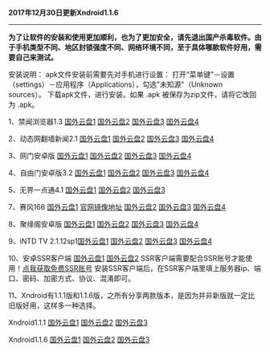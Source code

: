 **2017年12月30日更新Xndroid1.1.6**

***

**为了让软件的安装和使用更加顺利，也为了更加安全，请先退出国产杀毒软件。由于手机类型不同、地区封锁强度不同、网络环境不同，至于具体哪款软件好用，需要自己来测试。**

安装说明：
apk文件安装前需要先对手机进行设置： 打开“菜单键”－设置（settings）－应用程序（Applications），勾选"未知源"（Unknown sources）。
下载apk文件，进行安装。如果 .apk 被保存为zip文件，请将它改回为 .apk。

1、禁闻浏览器1.3 [国外云盘1](https://raw.githubusercontent.com/bannedbook/fanqiang/master/apk/JWBrowser.apk) [国外云盘2](https://nofile.io/f/pj2YnM0xuxg/JWBrowser.apk)  [国外云盘3](https://yadi.sk/d/2AljzwbD3Pru7i) [国外云盘4](http://45.32.141.248:8000/f/f4ba391432/?raw=1)

2、动态网翻墙新闻2.1 [国外云盘1](https://storage.googleapis.com/jwnews/dweb.apk)  [国外云盘2](https://nofile.io/f/20ws3oqkSqX/dweb.apk)  [国外云盘3](https://yadi.sk/d/k7-3YcQh3PruAq) [国外云盘4](http://45.32.141.248:8000/f/60e72aa2ef/?raw=1)

3、网门安卓版 [国外云盘1](https://raw.githubusercontent.com/opipe/Up/master/Tools/oGate.apk) [国外云盘2](https://nofile.io/f/Puu4t3o57Wb/oGate.apk) [国外云盘3](https://yadi.sk/d/r6T64w7t3PruCd) [国外云盘4](http://45.32.141.248:8000/f/7613b2e860/?raw=1)

4、自由门安卓版3.2 [国外云盘1](https://git.io/fgma )  [国外云盘2](https://nofile.io/f/Vu6CEkQ6DOa/fgma.apk) [国外云盘3](https://yadi.sk/d/WMs0DsR63PruF8) [国外云盘4](http://45.32.141.248:8000/f/9ba8557d44/?raw=1)


5、无界一点通4.1 [国外云盘1](https://s3.amazonaws.com/693/um.apk) [国外云盘2](https://nofile.io/f/tRDNu5KttGo/um4.1.apk)  [国外云盘3](http://45.32.141.248:8000/f/b0ad70daaa/?raw=1)

7、赛风166 [国外云盘1](https://s3.amazonaws.com/psiphon/web/mjr4-p23r-puwl/PsiphonAndroid.apk) [官网镜像地址](https://s3.amazonaws.com/psiphon/web/mjr4-p23r-puwl/zh/download.html) [国外云盘2](https://nofile.io/f/uHMKa56Ffpr/PsiphonAndroid.apk) [国外云盘3](https://yadi.sk/d/NYjNdUPL3PruLD) [国外云盘4](http://45.32.141.248:8000/f/b29fbf4541/?raw=1)

8、聚缘阁安卓版 [国外云盘1](https://github.com/hao369/a/raw/master/jygV2.2.2017082401.apk) [国外云盘2](https://nofile.io/f/ukUqExmKvA7/jygV2.2.2017082401.apk) [国外云盘3](https://yadi.sk/d/ukw1dWRN3PruMn) [国外云盘4](http://45.32.141.248:8000/f/7613b2e860/?raw=1)

9、iNTD TV 2.1.12sp1[国外云盘1](https://github.com/bannedbook/fanqiang/raw/master/apk/iNTD_TV.apk) [国外云盘2](https://nofile.io/f/KyN0S4nH4py/iNTD_TV.apk) [国外云盘3](https://yadi.sk/d/bSqISDfH3PruPG) [国外云盘4](http://45.32.141.248:8000/f/174cca018b/?raw=1)

10、安卓SSR客户端 [国外云盘1](https://github.com/shadowsocksr-backup/shadowsocksr-android/releases/download/3.4.0.8/shadowsocksr-release.apk) [国外云盘2](https://nofile.io/f/rvTJoj0h5GC/shadowsocksr-release.apk) SSR客户端需要配合SSR账号才能使用！[点我获取免费SSR账号](https://github.com/Alvin9999/new-pac/wiki/ss%E5%85%8D%E8%B4%B9%E8%B4%A6%E5%8F%B7) 安装SSR客户端后，在SSR客户端里填上服务器ip、端口、密码、加密方式、协议、混淆即可。

11、Xndroid有1.1.1版和1.1.6版，之所有分享两款版本，是因为并非新版就一定比旧版好用，这样多一种选择。

Xndroid1.1.1 [国外云盘1](https://github.com/XndroidDev/Xndroid/releases/download/1.1.1/app-release.apk) [国外云盘2](http://45.32.141.248:8000/f/d6c8b8fae2/?raw=1) [国外云盘3](https://nofile.io/f/wvYnwPzugEc/Xndroid1.1.1.apk) 

Xndroid1.1.6 [国外云盘1](https://github.com/XndroidDev/Xndroid/releases/download/1.1.6/app-release.apk) [国外云盘2](http://45.32.141.248:8000/f/baa0f2ba0d/?raw=1) [国外云盘3](https://nofile.io/f/j0WovMHgPwQ/app-release1.1.6.apk) 
